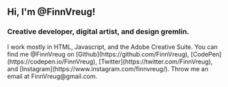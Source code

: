 <H2>Hi, I'm  @FinnVreug!</H2>
<H3>Creative developer, digital artist, and design gremlin.</H3>
I work mostly in HTML, Javascript, and the Adobe Creative Suite.
You can find me @FinnVreug on [Github](https://github.com/FinnVreug), [CodePen](https://codepen.io/FinnVreug), [Twitter](https://twitter.com/FinnVreug), and [Instagram](https://www.instagram.com/finnvreug/).
Throw me an email at FinnVreug@gmail.com.
